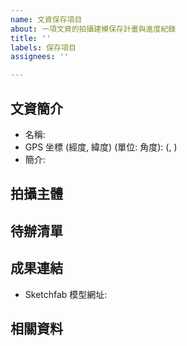 ```yaml
---
name: 文資保存項目
about: 一項文資的拍攝建模保存計畫與進度紀錄
title: ''
labels: 保存項目
assignees: ''

---
```


## 文資簡介

* 名稱: 
* GPS 坐標 (經度, 緯度) (單位: 角度): (, )
* 簡介: 

## 拍攝主體

## 待辦清單

## 成果連結

* Sketchfab 模型網址: 

## 相關資料
